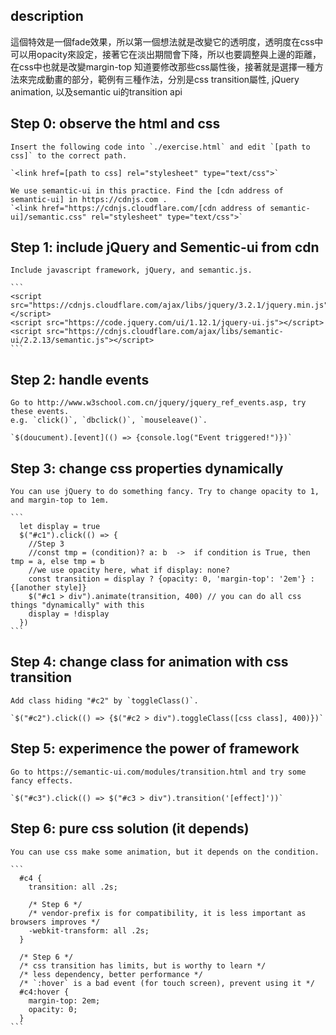 ## description
這個特效是一個fade效果，所以第一個想法就是改變它的透明度，透明度在css中可以用opacity來設定，接著它在淡出期間會下降，所以也要調整與上邊的距離，在css中也就是改變margin-top
知道要修改那些css屬性後，接著就是選擇一種方法來完成動畫的部分，範例有三種作法，分別是css transition屬性, jQuery animation, 以及semantic ui的transition api

## Step 0: observe the html and css
    Insert the following code into `./exercise.html` and edit `[path to css]` to the correct path.

    `<link href=[path to css] rel="stylesheet" type="text/css">`

    We use semantic-ui in this practice. Find the [cdn address of semantic-ui] in https://cdnjs.com .
    `<link href="https://cdnjs.cloudflare.com/[cdn address of semantic-ui]/semantic.css" rel="stylesheet" type="text/css">`

## Step 1: include jQuery and Sementic-ui from cdn
    Include javascript framework, jQuery, and semantic.js. 

    ```
    <script src="https://cdnjs.cloudflare.com/ajax/libs/jquery/3.2.1/jquery.min.js"></script>
    <script src="https://code.jquery.com/ui/1.12.1/jquery-ui.js"></script>
    <script src="https://cdnjs.cloudflare.com/ajax/libs/semantic-ui/2.2.13/semantic.js"></script>
    ```

## Step 2: handle events
    Go to http://www.w3school.com.cn/jquery/jquery_ref_events.asp, try these events. 
    e.g. `click()`, `dbclick()`, `mouseleave()`. 

    `$(doucument).[event](() => {console.log("Event triggered!")})`
## Step 3: change css properties dynamically
    You can use jQuery to do something fancy. Try to change opacity to 1, and margin-top to 1em.	

    ```
      let display = true
      $("#c1").click(() => {
        //Step 3
        //const tmp = (condition)? a: b  ->  if condition is True, then tmp = a, else tmp = b
        //we use opacity here, what if display: none?
        const transition = display ? {opacity: 0, 'margin-top': '2em'} : {[another style]} 
        $("#c1 > div").animate(transition, 400) // you can do all css things "dynamically" with this
        display = !display
      })
    ```
## Step 4: change class for animation with css transition
    Add class hiding "#c2" by `toggleClass()`. 

    `$("#c2").click(() => {$("#c2 > div").toggleClass([css class], 400)})`
    
## Step 5: experimence the power of framework
    Go to https://semantic-ui.com/modules/transition.html and try some fancy effects.

    `$("#c3").click(() => $("#c3 > div").transition('[effect]'))`
	

## Step 6: pure css solution (it depends)
    You can use css make some animation, but it depends on the condition.

    ```
      #c4 {
        transition: all .2s;

        /* Step 6 */
        /* vendor-prefix is for compatibility, it is less important as browsers improves */
        -webkit-transform: all .2s;
      }

      /* Step 6 */
      /* css transition has limits, but is worthy to learn */
      /* less dependency, better performance */
      /* `:hover` is a bad event (for touch screen), prevent using it */
      #c4:hover {
        margin-top: 2em;
        opacity: 0;
      }
    ```
